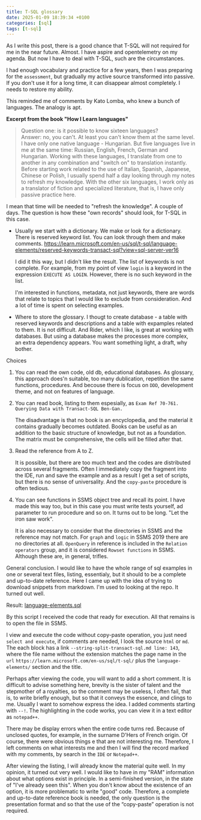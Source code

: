 ```yaml
---
title: T-SQL glossary
date: 2025-01-09 18:39:34 +0100
categories: [sql]
tags: [t-sql]
---
```


As I write this post, there is a good chance that  T-SQL will not required for me in the near future. Almost. I have aspire and opentelemetry on my agenda. But now I have to deal with T-SQL, such are the circumstances.

I had enough vocabulary and practice for a few years, then I was preparing for the `assessment`, but gradually my active source transformed into passive. If you don't use it for a long time, it can disappear almost completely. I needs to restore my ability. 
 
This reminded me of comments by Kato Lomba, who knew a bunch of languages. The analogy is apt.

**Excerpt from the book "How I Learn languages"**
> Question one: is it possible to know sixteen languages?  
	Answer: no, you can't. At least you can't know them at the same level. I have only one native language - Hungarian. But five languages ​​live in me at the same time: Russian, English, French, German and Hungarian. Working with these languages, I translate from one to another in any combination and "switch on" to translation instantly. Before starting work related to the use of Italian, Spanish, Japanese,
	Chinese or Polish, I usually spend half a day looking through my notes to refresh my knowledge. With the other six languages, I work only as a translator of fiction and specialized literature, that is, I have only passive practice here.

I mean that time will be needed to "refresh the knowledge". A couple of days.
The question is how these "own records" should look, for T-SQL in this case.


- Usually we start with a dictionary. We make or look for a dictionary. There is reserved keyword list. You can look through them and make comments.
	<https://learn.microsoft.com/en-us/sql/t-sql/language-elements/reserved-keywords-transact-sql?view=sql-server-ver16> 

	I did it this way, but I didn't like the result. The list of keywords is not complete. For example, from my point of view `login` is a keyword in the expression `EXECUTE AS LOGIN`. However, there is no such keyword in the list.

	I'm interested in functions, metadata, not just keywords, there are words that relate to topics that I would like to exclude from consideration. And a lot of time is spent on selecting examples.
	

- Where to store the glossary.
	I thougt to create database - a table with reserved keywords and descriptions and a table with expamples related to them. It is not difficult. And Rider, which I like, is great at working with databases. But using a database makes the processes more complex, an extra dependency appears. You want something light, a draft, why bother.

Choices 

1. You can read the own code, old db, educational databases. As glossary, this approach does'n suitable, too many dublication, repetition the same functions, procedures. And  becouse there is focus on `DDD`, development theme, and not on features of language. 

2. You can read book, listing to them espesially, as `Exam Ref 70-761. Querying Data with Transact-SQL Ben-Gan.` 

	The disadvantage is that no book is an encyclopedia, and the material it contains gradually becomes outdated.
	Books can be useful as an addition to the basic structure of knowledge, but not as a foundation. The matrix must be comprehensive, the cells will be filled after that.
	
3. Read the reference from A to Z.

	It is possible, but there are too much text and the codes are distributed across several fragments. Often I immediately copy the fragment into the IDE, run and save the example and as a result I get a set of scripts, but there is no sense of universality. And the `copy-paste` procedure is often tedious.

4. You can see functions in SSMS object tree and recall its point.
 I have made this way too, but in this case you must write  tests yourself, ad parameter to run procedure and so on. It turns out to be long. "Let the iron saw work".

	It is also necessary to consider that the directories in SSMS and the reference may not match. For `graph` and `logic` in SSMS 2019 there are no directories at all. `OpenQuery` in reference is included in the `Relation operators` group, and it is considered `Rowset functions` in SSMS. Although these are, in general, trifles.


General conclusion.
 I would like to have the whole range of sql examples in one or several text files, listing, essentialy, but it should to be a complete and up-to-date reference.
 Here I came up with the idea of trying to download snippets from markdown. I'm used to looking at the repo. It turned out well.

Result:  [language-elements.sql](/assets/language-elements.sql)

By this script I received the code that ready for execution. All that remains is to open the file in SSMS.

<script src="https://gist.github.com/KosarevDmitry/b64f73a4824b280db2d80652463361e9.js"></script>

I view and execute the code without copy-paste operation, you just need `select and execute`, if comments are needed, I look the source `html` or `md`. The each block has a link `--string-split-transact-sql.md line: 143`, where the file name without the extension matches the page name in the `url` `https://learn.microsoft.com/en-us/sql/t-sql/` plus the `language-elements/` section and the title.

Perhaps after viewing the code, you will want to add a short comment. It is difficult to advise something here, brevity is the sister of talent and the stepmother of a royalties, so the comment may be useless, I often fail, that is, to write briefly enough, but so that it conveys the essence, and clings to me. Usually I want to somehow express the idea. I added comments starting with `--!`. The highlighting in the code works, you can view it in a text editor as `notepad++`.

There may be display errors when the entire code turns red. Because of unclosed quotes, for example, in the surname D'Hers of French origin. Of course, there were obvious things e that are not interesting me. Therefore, I left comments on what interests me and then  I will find the record marked with my comments,  by search in the `IDE` or `Notepad++`.

After viewing the listing, I will already know the material quite well. In my opinion, it turned out very well. I would like to have in my "RAM" information about what options exist in principle. In a semi-finished version, in the state of "I've already seen this". When you don't know about the existence of an option, it is more problematic to write "good" code. Therefore, a complete and up-to-date reference book is needed, the only question is the presentation format and so that the use of the “copy-paste” operation is not required.